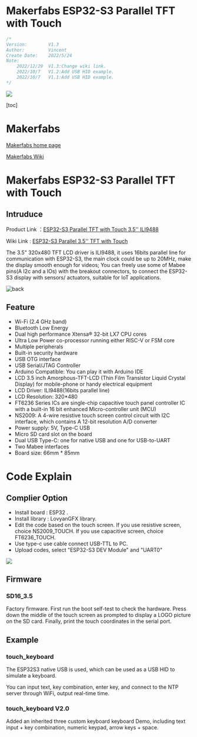 # Makerfabs ESP32-S3 Parallel TFT with Touch

```c++
/*
Version:		V1.3
Author:			Vincent
Create Date:	2022/5/24
Note:
	2022/12/29	V1.3:Change wiki link.
	2022/10/7	V1.2:Add USB HID example.
	2022/10/7	V1.1:Add USB HID example.
*/
```
![](md_pic/main.gif)


[toc]

# Makerfabs

[Makerfabs home page](https://www.makerfabs.com/)

[Makerfabs Wiki](https://wiki.makerfabs.com/)

# Makerfabs ESP32-S3 Parallel TFT with Touch
## Intruduce

Product Link ：[ESP32-S3 Parallel TFT with Touch 3.5'' ILI9488](https://www.makerfabs.com/esp32-s3-parallel-tft-with-touch-ili9488.html)

Wiki Link : [ESP32-S3 Parallel 3.5'' TFT with Touch](https://wiki.makerfabs.com/ESP32_S3_Parallel_3.5_TFT_with_Touch.html)

The 3.5" 320x480 TFT LCD driver is ILI9488, it uses 16bits parallel line for communication with ESP32-S3, the main clock could be up to 20MHz, make the display smooth enough for videos; You can freely use some of Mabee pins(A I2c and a IOs) with the breakout connectors, to connect the ESP32-S3 display with sensors/ actuators, suitable for IoT applications.

![back](md_pic/back.jpg)

## Feature

- Wi-Fi (2.4 GHz band)
- Bluetooth Low Energy
- Dual high performance Xtensa® 32-bit LX7 CPU cores
- Ultra Low Power co-processor running either RISC-V or FSM core
- Multiple peripherals
- Built-in security hardware
- USB OTG interface
- USB Serial/JTAG Controller
- Arduino Compatible: You can play it with Arduino IDE
- LCD 3.5 inch Amorphous-TFT-LCD (Thin Film Transistor Liquid Crystal Display) for mobile-phone or handy electrical equipment
- LCD Driver: ILI9488(16bits parallel line)
- LCD Resolution: 320*480
- FT6236 Series ICs are single-chip capacitive touch panel controller IC with a built-in 16 bit enhanced Micro-controller unit (MCU)
- NS2009: A 4-wire resistive touch screen control circuit with I2C interface, which contains A 12-bit resolution A/D converter
- Power supply: 5V, Type-C USB
- Micro SD card slot on the board
- Dual USB Type-C: one for native USB and one for USB-to-UART
- Two Mabee interfaces
- Board size: 66mm * 85mm



# Code Explain

## Complier Option

- Install board : ESP32 .
- Install library : LovyanGFX library. 
- Edit the code based on the touch screen. If you use resistive screen, choice NS2009_TOUCH. If you use capacitive screen, choice FT6236_TOUCH. 
- Use type-c use cable connect USB-TTL to PC.
- Upload codes, select "ESP32-S3 DEV Module" and "UART0"

![](md_pic/complier.jpg)

## Firmware

### SD16_3.5

Factory firmware. First run the boot self-test to check the hardware. Press down the middle of the touch screen as prompted to display a LOGO picture on the SD card. Finally, print the touch coordinates in the serial port.



## Example

### touch_keyboard

The ESP32S3 native USB is used, which can be used as a USB HID to simulate a keyboard.

You can input text, key combination, enter key, and connect to the NTP server through WiFi, output real-time time.

 ### touch_keyboard V2.0

Added an inherited three custom keyboard keyboard Demo, including text input + key combination, numeric keypad, arrow keys + space.

 